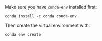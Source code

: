 Make sure you have `conda-env` installed first:

    conda install -c conda conda-env

Then create the virtual environment with:

    conda env create
